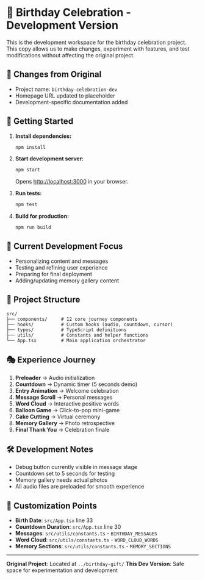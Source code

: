 # 🎉 Birthday Celebration - Development Version

This is the development workspace for the birthday celebration project. This copy allows us to make changes, experiment with features, and test modifications without affecting the original project.

## 🔄 Changes from Original

- Project name: `birthday-celebration-dev`
- Homepage URL updated to placeholder
- Development-specific documentation added

## 🚀 Getting Started

1. **Install dependencies:**
   ```bash
   npm install
   ```

2. **Start development server:**
   ```bash
   npm start
   ```
   Opens [http://localhost:3000](http://localhost:3000) in your browser.

3. **Run tests:**
   ```bash
   npm test
   ```

4. **Build for production:**
   ```bash
   npm run build
   ```

## 🎯 Current Development Focus

- Personalizing content and messages
- Testing and refining user experience
- Preparing for final deployment
- Adding/updating memory gallery content

## 📁 Project Structure

```
src/
├── components/     # 12 core journey components
├── hooks/          # Custom hooks (audio, countdown, cursor)
├── types/          # TypeScript definitions
├── utils/          # Constants and helper functions
└── App.tsx         # Main application orchestrator
```

## 🎭 Experience Journey

1. **Preloader** → Audio initialization
2. **Countdown** → Dynamic timer (5 seconds demo)
3. **Entry Animation** → Welcome celebration
4. **Message Scroll** → Personal messages
5. **Word Cloud** → Interactive positive words
6. **Balloon Game** → Click-to-pop mini-game
7. **Cake Cutting** → Virtual ceremony
8. **Memory Gallery** → Photo retrospective
9. **Final Thank You** → Celebration finale

## 🛠️ Development Notes

- Debug button currently visible in message stage
- Countdown set to 5 seconds for testing
- Memory gallery needs actual photos
- All audio files are preloaded for smooth experience

## 🔧 Customization Points

- **Birth Date**: `src/App.tsx` line 33
- **Countdown Duration**: `src/App.tsx` line 30
- **Messages**: `src/utils/constants.ts` - `BIRTHDAY_MESSAGES`
- **Word Cloud**: `src/utils/constants.ts` - `WORD_CLOUD_WORDS`
- **Memory Sections**: `src/utils/constants.ts` - `MEMORY_SECTIONS`

---

**Original Project**: Located at `../birthday-gift/`
**This Dev Version**: Safe space for experimentation and development
